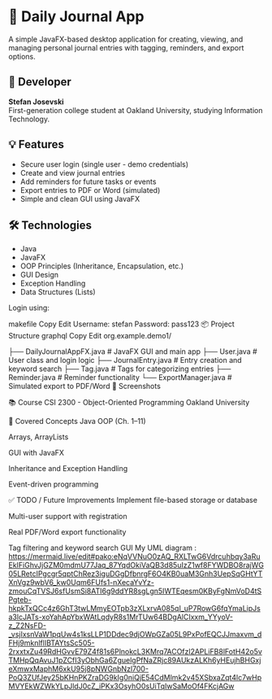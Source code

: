# 📝 Daily Journal App

A simple JavaFX-based desktop application for creating, viewing, and managing personal journal entries with tagging, reminders, and export options.

## 👤 Developer
**Stefan Josevski**  
First-generation college student at Oakland University, studying Information Technology.

## 💡 Features
- Secure user login (single user - demo credentials)
- Create and view journal entries
- Add reminders for future tasks or events
- Export entries to PDF or Word (simulated)
- Simple and clean GUI using JavaFX

## 🛠️ Technologies
- Java
- JavaFX
- OOP Principles (Inheritance, Encapsulation, etc.)
- GUI Design
- Exception Handling
- Data Structures (Lists)

Login using:

makefile
Copy
Edit
Username: stefan
Password: pass123
📦 Project Structure
graphql
Copy
Edit
org.example.demo1/


├── DailyJournalAppFX.java   # JavaFX GUI and main app
├── User.java                # User class and login logic
├── JournalEntry.java        # Entry creation and keyword search
├── Tag.java                 # Tags for categorizing entries
├── Reminder.java            # Reminder functionality
└── ExportManager.java       # Simulated export to PDF/Word
📸 Screenshots


📚 Course
CSI 2300 - Object-Oriented Programming
Oakland University

📅 Covered Concepts
Java OOP (Ch. 1–11)

Arrays, ArrayLists

GUI with JavaFX

Inheritance and Exception Handling

Event-driven programming

✅ TODO / Future Improvements
Implement file-based storage or database

Multi-user support with registration

Real PDF/Word export functionality

Tag filtering and keyword search GUI
My UML diagram : https://mermaid.live/edit#pako:eNqVVNuO0zAQ_RXLTwG6Vdrcuhbqy3aRuEkIFiGhvJjGZM0mdmU77Jaq_87YqdOkiVaQB3d85uIzZ1wf8FYWDBO8rajWG05LRetcIPgcgr5qptChRez3iguDGgDfbnrgF6O4KB0uaM3Gnh3UepSqGHtYTXnVgz9wbV6_kw0Uqm6FUfs1-nXecaYvYz-zmouCqTVSJ6sfUsmSi8ATI6g9ddYR8sgLgn5IWTEqesm0KByFgNmVoD4tSPgteb-hkpkTxQCc4z6GhT3twLMmyEOTpb3zXLxrvA085qI_uP7RowG6fqYmaLipJsa3lcJATs-xoYahApYbxWAtLqdyR8s1MrTUw64BDgAlCIxxm_YYyoV-z_Z2NsFD-_vsjIxsnVaW1pqUw4s1ksLLP1DDdec9djOWpGZa05L9PxPofEQCJJmaxvm_dFHj9mknlflIBTAYtsSc505-2rxxtxZu49RdHGvvE79Z4f81s6PlnokcL3KMrq7ACOfzl2APLiFB8lFotH42o5vTMHpQqAvuJ1pZCfI3yObhGa6ZguelgPfNaZRjc89AUkzALKh6yHEujhBHGxjeXmwxMaphM6xkU95j8pNWGnbNzl700-PoQ3ZUfJey25bKHnPKZraDG9kIg0niQjE54CdMlmk2v45XSbxaZqt4lc7wHpMVYEkWZWkYLpJldJ0cZ_iPKx3OsyhO0sUiTqIwSaMoOf4FKcjAGw 




